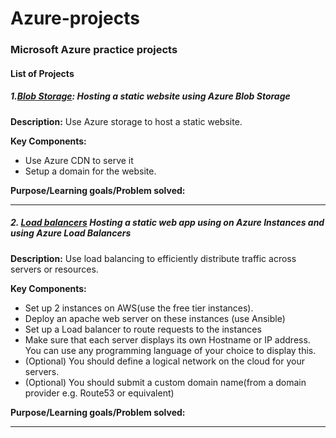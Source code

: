 # Azure-projects
### Microsoft Azure practice projects

#### List of Projects

##### 1.[Blob Storage](https://github.com/yutee/azure-projects/blob-storage-static-website): Hosting a static website using Azure Blob Storage
__Description:__ 
Use Azure storage to host a static website. 

__Key Components:__
- Use Azure CDN to serve it
- Setup a domain for the website.

__Purpose/Learning goals/Problem solved:__

---

##### 2. [Load balancers](https://github.com/yutee/azure-projects/load-balancers) Hosting a static web app using on Azure Instances and using Azure Load Balancers
__Description:__ 
Use load balancing to efficiently distribute traffic across servers or resources.

__Key Components:__
- Set up 2 instances on AWS(use the free tier instances).
- Deploy an apache web server on these instances (use Ansible) 
- Set up a Load balancer to route requests to the instances
- Make sure that each server displays its own Hostname or IP address. You can use any programming language of your choice to display this.
- (Optional) You should define a logical network on the cloud for your servers.
- (Optional) You should submit a custom domain name(from a domain provider e.g. Route53 or equivalent)

__Purpose/Learning goals/Problem solved:__

---



